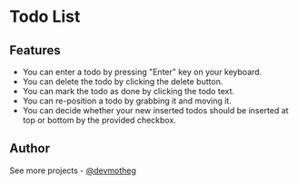 # Todo List

## Features

- You can enter a todo by pressing "Enter" key on your keyboard.
- You can delete the todo by clicking the delete button.
- You can mark the todo as done by clicking the todo text.
- You can re-position a todo by grabbing it and moving it.
- You can decide whether your new inserted todos should be inserted at top or bottom by the provided checkbox.

## Author

See more projects - [@devmotheg](https://github.com/devmotheg?tab=repositories)